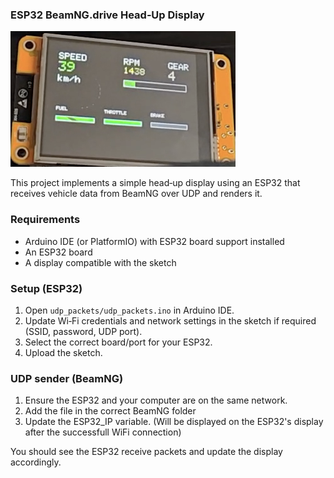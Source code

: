 ### ESP32 BeamNG.drive Head‑Up Display 

![Project photo](pic/pic.png)

This project implements a simple head‑up display using an ESP32 that receives vehicle data from BeamNG over UDP and renders it. 

### Requirements
- Arduino IDE (or PlatformIO) with ESP32 board support installed
- An ESP32 board
- A display compatible with the sketch

### Setup (ESP32)
1. Open `udp_packets/udp_packets.ino` in Arduino IDE.
2. Update Wi‑Fi credentials and network settings in the sketch if required (SSID, password, UDP port).
3. Select the correct board/port for your ESP32.
4. Upload the sketch.

### UDP sender (BeamNG)
1. Ensure the ESP32 and your computer are on the same network.
2. Add the file in the correct BeamNG folder 
3. Update the ESP32_IP variable. (Will be displayed on the ESP32's display after the successfull WiFi connection)


You should see the ESP32 receive packets and update the display accordingly.

